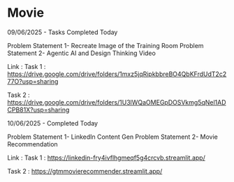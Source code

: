 # Movie

09/06/2025 - Tasks Completed Today

Problem Statement 1- Recreate Image of  the Training Room
Problem Statement 2- Agentic AI and Design Thinking Video

Link : 
Task 1 : https://drive.google.com/drive/folders/1mxz5jqRipkbbreBO4QbKFrdUdT2c277O?usp=sharing

Task 2 : https://drive.google.com/drive/folders/1U3lWQaOMEGpDOSVkmg5qNel1ADCPB81X?usp=sharing


10/06/2025 - Completed Today

Problem Statement 1- LinkedIn Content Gen
Problem Statement 2- Movie Recommendation 

Link : 
Task 1 : https://linkedin-fry4ivflhgmeqf5g4crcvb.streamlit.app/

Task 2 : https://gtmmovierecommender.streamlit.app/
